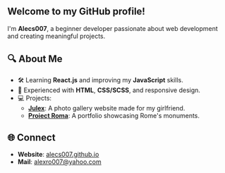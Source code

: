 ## Welcome to my GitHub profile!

I'm **Alecs007**, a beginner developer passionate about web development and creating meaningful projects.  

## 🔍 About Me  
- 🛠 Learning **React.js** and improving my **JavaScript** skills.  
- 🎨 Experienced with **HTML**, **CSS/SCSS**, and responsive design.  
- 💻 Projects:  
  - **[Julex](https://github.com/alecs007/julex)**: A photo gallery website made for my girlfriend.  
  - **[Proiect Roma](https://alecs007.github.io)**: A portfolio showcasing Rome's monuments.  

## 🌐 Connect  
- **Website**: [alecs007.github.io](https://alecs007.github.io)
- **Mail**: alexro007@yahoo.com


